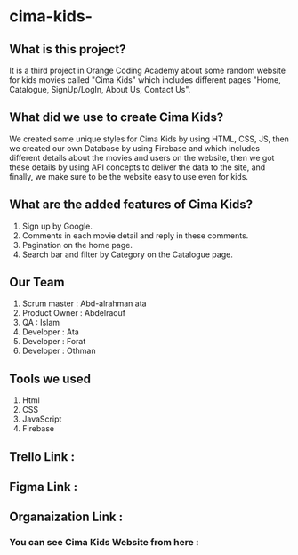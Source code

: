 # cima-kids-

## What is this project?
It is a third project in Orange Coding Academy about some random website for kids movies called "Cima Kids" which includes different pages "Home, Catalogue, SignUp/LogIn, About Us, Contact Us".

## What did we use to create Cima Kids?
We created some unique styles for Cima Kids by using HTML, CSS, JS, then we created our own Database by using Firebase and which includes different details about the movies and users on the website, then we got these details by using API concepts to deliver the data to the site, and finally, we make sure to be the website easy to use even for kids.

## What are the added features of Cima Kids?
1. Sign up by Google.
2. Comments in each movie detail and reply in these comments.
3. Pagination on the home page.
4. Search bar and filter by Category on the Catalogue page.

## Our Team 
1. Scrum master : Abd-alrahman ata
2. Product Owner : Abdelraouf
3. QA : Islam
4. Developer : Ata
5. Developer : Forat
6. Developer : Othman

## Tools we used 
1. Html
2. CSS
3. JavaScript
4. Firebase

## Trello Link :

## Figma Link :

## Organaization Link :

### You can see Cima Kids Website from here : 


